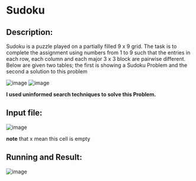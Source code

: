 # Sudoku

## Description:
  Sudoku is a puzzle played on a partially filled 9 x 9 grid. The task is to complete the assignment using numbers from 1 to 9 such that the entries in each row, each column and each major 3 x 3 block are pairwise different. Below are given two tables; the first is showing a Sudoku Problem and the second a solution to this problem

![image](https://user-images.githubusercontent.com/36243745/124397752-149e4a80-dd12-11eb-9dd5-8cdf6f99e353.png)
![image](https://user-images.githubusercontent.com/36243745/124397757-1cf68580-dd12-11eb-8d1f-45e82414c642.png)

**I used uninformed search techniques to solve this Problem.**

## Input file:
![image](https://user-images.githubusercontent.com/36243745/124398004-b2464980-dd13-11eb-8c23-9387c63133b3.png)

**note** that x mean this cell is empty

## Running and Result:

![image](https://user-images.githubusercontent.com/36243745/124397906-2a603f80-dd13-11eb-8477-173024bb23b6.png)
